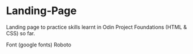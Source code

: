 # Landing-Page
Landing page to practice skills learnt in Odin Project Foundations (HTML &amp; CSS) so far. 

Font (google fonts)
Roboto
